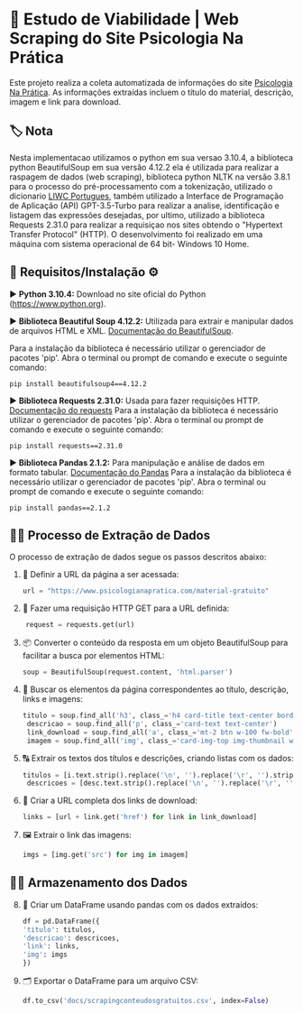 # 📌 Estudo de Viabilidade | Web Scraping do Site Psicologia Na Prática

Este projeto realiza a coleta automatizada de informações do site [Psicologia Na Prática](https://www.psicologianapratica.com/material-gratuito). As informações extraídas incluem o título do material, descrição, imagem e link para download.

## **🏷️ Nota** 
Nesta implementacao utilizamos o python em sua versao 3.10.4, a biblioteca python BeautifulSoup em sua versão 4.12.2 ela é utilizada para realizar a raspagem de dados (web scraping), biblioteca python NLTK na versão 3.8.1 para o processo do pré-processamento com a tokenização, utilizado o dicionario [LIWC Portugues](http://143.107.183.175:21380/portlex/index.php/pt/projetos/liwc), também utilizado a Interface de Programação de Aplicação (API) GPT-3.5-Turbo para realizar a analise, identificação e listagem das expressões desejadas, por ultimo, utilizado a biblioteca Requests 2.31.0 para realizar a requisiçao nos sites obtendo o "Hypertext Transfer Protocol" (HTTP). O desenvolvimento foi realizado em uma máquina com sistema operacional de 64 bit- Windows 10 Home.

## **📝 Requisitos/Instalação ⚙️** 

▶️ **Python 3.10.4:** Download no site oficial do Python
(https://www.python.org).

▶️ **Biblioteca Beautiful Soup 4.12.2:** Utilizada para extrair e manipular dados de arquivos HTML e XML. [Documentação do BeautifulSoup](https://pypi.org/project/beautifulsoup4/).

Para a instalação da biblioteca é necessário utilizar o gerenciador de pacotes 'pip'. Abra o terminal ou prompt de comando e execute o seguinte comando: 
```terminal
pip install beautifulsoup4==4.12.2
```

▶️ **Biblioteca Requests 2.31.0:** Usada para fazer requisições HTTP. [Documentação do requests](https://docs.python-requests.org/) 
    Para a instalação da biblioteca é necessário utilizar o gerenciador de pacotes 'pip'. Abra o terminal ou prompt de comando e execute o seguinte comando: 
```terminal
pip install requests==2.31.0
```
▶️ **Biblioteca Pandas 2.1.2:** Para manipulação e análise de dados em formato tabular. [Documentação do Pandas](https://pandas.pydata.org/)
    Para a instalação da biblioteca é necessário utilizar o gerenciador de pacotes 'pip'. Abra o terminal ou prompt de comando e execute o seguinte comando: 
```terminal
pip install pandas==2.1.2
```

## 🔧🎲 Processo de Extração de Dados

O processo de extração de dados segue os passos descritos abaixo:

1. 🔗 Definir a URL da página a ser acessada:
   ```python
   url = "https://www.psicologianapratica.com/material-gratuito"
   ```
2. 📨 Fazer uma requisição HTTP GET para a URL definida:
  ```python
      request = requests.get(url)
  ```
3. 📦 Converter o conteúdo da resposta em um objeto BeautifulSoup para facilitar a busca por elementos HTML:
   ```python
   soup = BeautifulSoup(request.content, 'html.parser')
   ```
   
4. 🔎 Buscar os elementos da página correspondentes ao título, descrição, links e imagens:
   ```python
   titulo = soup.find_all('h3', class_='h4 card-title text-center border-bottom pb-1 mb-2')
    descricao = soup.find_all('p', class_='card-text text-center')
    link_download = soup.find_all('a', class_='mt-2 btn w-100 fw-bold')
    imagem = soup.find_all('img', class_='card-img-top img-thumbnail w-100')
    ```
5. 🔠 Extrair os textos dos títulos e descrições, criando listas com os dados:
   ```python
   titulos = [i.text.strip().replace('\n', '').replace('\r', '').strip() for i in titulo]
    descricoes = [desc.text.strip().replace('\n', '').replace('\r', '').strip() for desc in descricao]
    ```
6. 🔗 Criar a URL completa dos links de download:
   ```python
   links = [url + link.get('href') for link in link_download]
    ```
7. 🖼️ Extrair o link das imagens:
   ```python
   imgs = [img.get('src') for img in imagem]
    ```
   
## 🎲📅 Armazenamento dos Dados 
   
8. 📄 Criar um DataFrame usando pandas com os dados extraídos:
     ```python
   df = pd.DataFrame({
    'titulo': titulos,
    'descricao': descricoes,
    'link': links,
    'img': imgs
    })
    ```
9. 🗂️ Exportar o DataFrame para um arquivo CSV:
    ```python
   df.to_csv('docs/scrapingconteudosgratuitos.csv', index=False)
    ```
